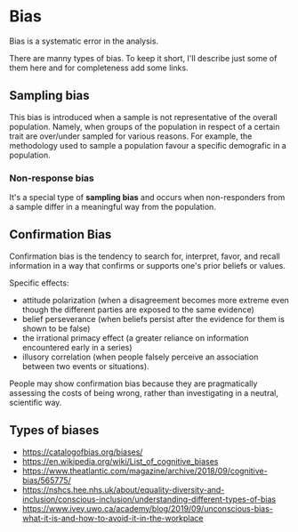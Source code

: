 # Bias

Bias is a systematic error in the analysis.

There are manny types of bias. To keep it short, I'll describe just some of them here and for completeness add some links.

## Sampling bias

This bias is introduced when a sample is not representative of the overall population. Namely, when groups of the population in respect of a certain trait are over/under sampled for various reasons. For example, the methodology used to sample a population favour a specific demografic in a population.

### Non-response bias

It's a special type of **sampling bias** and occurs when non-responders from a sample differ in a meaningful way from the population.

## Confirmation Bias

Confirmation bias is the tendency to search for, interpret, favor, and recall information in a way that confirms or supports one's prior beliefs or values.

Specific effects:

- attitude polarization (when a disagreement becomes more extreme even though the different parties are exposed to the same evidence)
- belief perseverance (when beliefs persist after the evidence for them is shown to be false)
- the irrational primacy effect (a greater reliance on information encountered early in a series)
- illusory correlation (when people falsely perceive an association between two events or situations).

People may show confirmation bias because they are pragmatically assessing the costs of being wrong, rather than investigating in a neutral, scientific way.

## Types of biases

- https://catalogofbias.org/biases/
- https://en.wikipedia.org/wiki/List_of_cognitive_biases
- https://www.theatlantic.com/magazine/archive/2018/09/cognitive-bias/565775/
- https://nshcs.hee.nhs.uk/about/equality-diversity-and-inclusion/conscious-inclusion/understanding-different-types-of-bias
- https://www.ivey.uwo.ca/academy/blog/2019/09/unconscious-bias-what-it-is-and-how-to-avoid-it-in-the-workplace
